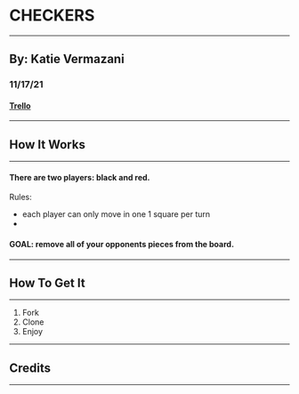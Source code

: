 # CHECKERS
***
## By: Katie Vermazani
### 11/17/21
#### [Trello](https://trello.com/b/5mLE3z8Q/project-1)

***
## How It Works
***
#### There are two players: black and red. 

Rules: 
* each player can only move in one 1 square per turn
* 

#### GOAL: remove all of your opponents pieces from the board.

***
## How To Get It
***
1. Fork
2. Clone
3. Enjoy

***
## Credits
***
